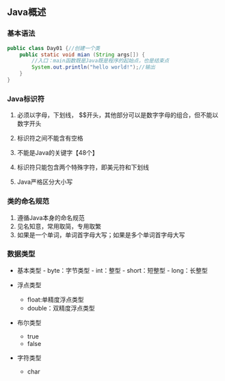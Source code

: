 ## Java概述



### 基本语法



```java
public class Day01 {//创建一个类
    public static void mian (String args[]) {
        //入口：main函数既是Java既是程序的起始点，也是结束点 
        System.out.println("hello world!");//输出
    }
}
```



### Java标识符

1.  必须以字母，下划线， $$开头，其他部分可以是数字字母的组合，但不能以数字开头

2.  标识符之间不能含有空格

3.  不能是Java的关键字【48个】

4.  标识符只能包含两个特殊字符，即美元符和下划线

5.  Java严格区分大小写

### 类的命名规范

1.  遵循Java本身的命名规范
2.  见名知意，常用取简，专用取繁
3.  如果是一个单词，单词首字母大写；如果是多个单词首字母大写

### 数据类型

+   基本类型
    	- byte：字节类型
    	- int：整型
    	- short：短整型
    	- long：长整型

+   浮点类型
    +   float:单精度浮点类型
    +   double：双精度浮点类型
+   布尔类型
    +   true
    +   false
+   字符类型
    +   char

